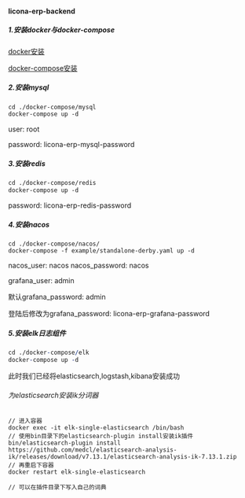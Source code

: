 #### licona-erp-backend

##### 1.安装docker与docker-compose

[docker安装](https://docs.docker.com/engine/install/)

[docker-compose安装](https://docs.docker.com/compose/install/)

##### 2.安装mysql

```dockerfile
cd ./docker-compose/mysql
docker-compose up -d
```

user: root

password: licona-erp-mysql-password

##### 3.安装redis

```dockerfile
cd ./docker-compose/redis
docker-compose up -d
```

password:  licona-erp-redis-password

##### 4.安装nacos

```shell
cd ./docker-compose/nacos/
docker-compose -f example/standalone-derby.yaml up -d
```

nacos_user: nacos
nacos_password: nacos

grafana_user: admin

默认grafana_password: admin

登陆后修改为grafana_password: licona-erp-grafana-password

##### 5.安装elk日志组件

```pro
cd ./docker-compose/elk
docker-compose up -d
```

此时我们已经将elasticsearch,logstash,kibana安装成功

###### 为elasticsearch安装ik分词器

```
// 进入容器
docker exec -it elk-single-elasticsearch /bin/bash
// 使用bin目录下的elasticsearch-plugin install安装ik插件
bin/elasticsearch-plugin install https://github.com/medcl/elasticsearch-analysis-ik/releases/download/v7.13.1/elasticsearch-analysis-ik-7.13.1.zip
// 再重启下容器
docker restart elk-single-elasticsearch

// 可以在插件目录下写入自己的词典
```







